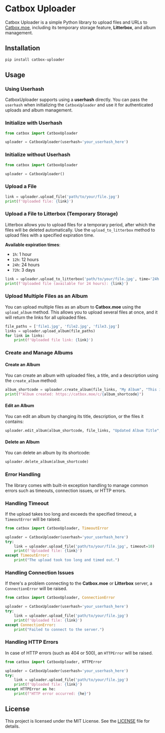 # Catbox Uploader

Catbox Uploader is a simple Python library to upload files and URLs to [Catbox.moe](https://catbox.moe), including its temporary storage feature, **Litterbox**, and album management.

## Installation

```bash
pip install catbox-uploader
```

## Usage

### Using Userhash

CatboxUploader supports using a **userhash** directly. You can pass the `userhash` when initializing the `CatboxUploader` and use it for authenticated uploads and album management.

### Initialize with Userhash

```python
from catbox import CatboxUploader

uploader = CatboxUploader(userhash='your_userhash_here')
```

### Initialize without Userhash

```python
from catbox import CatboxUploader

uploader = CatboxUploader()
```

### Upload a File

```python
link = uploader.upload_file('path/to/your/file.jpg')
print(f'Uploaded file: {link}')
```

### Upload a File to Litterbox (Temporary Storage)

Litterbox allows you to upload files for a temporary period, after which the files will be deleted automatically. Use the `upload_to_litterbox` method to upload files with a specified expiration time.

**Available expiration times**:
- `1h`: 1 hour
- `12h`: 12 hours
- `24h`: 24 hours
- `72h`: 3 days

```python
link = uploader.upload_to_litterbox('path/to/your/file.jpg', time='24h')
print(f'Uploaded file (available for 24 hours): {link}')
```

### Upload Multiple Files as an Album

You can upload multiple files as an album to **Catbox.moe** using the `upload_album` method. This allows you to upload several files at once, and it will return the links for all uploaded files.

```python
file_paths = ['file1.jpg', 'file2.jpg', 'file3.jpg']
links = uploader.upload_album(file_paths)
for link in links:
    print(f'Uploaded file link: {link}')
```

### Create and Manage Albums

#### Create an Album

You can create an album with uploaded files, a title, and a description using the `create_album` method:

```python
album_shortcode = uploader.create_album(file_links, "My Album", "This is a test album")
print(f"Album created: https://catbox.moe/c/{album_shortcode}")
```

#### Edit an Album

You can edit an album by changing its title, description, or the files it contains:

```python
uploader.edit_album(album_shortcode, file_links, "Updated Album Title", "Updated description")
```

#### Delete an Album

You can delete an album by its shortcode:

```python
uploader.delete_album(album_shortcode)
```

### Error Handling

The library comes with built-in exception handling to manage common errors such as timeouts, connection issues, or HTTP errors.

### Handling Timeout

If the upload takes too long and exceeds the specified timeout, a `TimeoutError` will be raised.

```python
from catbox import CatboxUploader, TimeoutError

uploader = CatboxUploader(userhash='your_userhash_here')
try:
    link = uploader.upload_file('path/to/your/file.jpg', timeout=10)
    print(f'Uploaded file: {link}')
except TimeoutError:
    print("The upload took too long and timed out.")
```

### Handling Connection Issues

If there's a problem connecting to the **Catbox.moe** or **Litterbox** server, a `ConnectionError` will be raised.

```python
from catbox import CatboxUploader, ConnectionError

uploader = CatboxUploader(userhash='your_userhash_here')
try:
    link = uploader.upload_file('path/to/your/file.jpg')
    print(f'Uploaded file: {link}')
except ConnectionError:
    print("Failed to connect to the server.")
```

### Handling HTTP Errors

In case of HTTP errors (such as 404 or 500), an `HTTPError` will be raised.

```python
from catbox import CatboxUploader, HTTPError

uploader = CatboxUploader(userhash='your_userhash_here')
try:
    link = uploader.upload_file('path/to/your/file.jpg')
    print(f'Uploaded file: {link}')
except HTTPError as he:
    print(f"HTTP error occurred: {he}")
```

## License

This project is licensed under the MIT License. See the [LICENSE](LICENSE) file for details.
